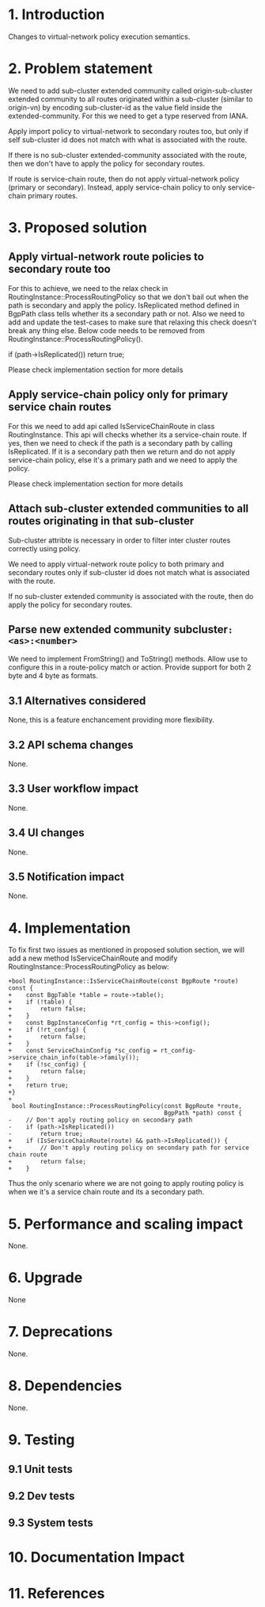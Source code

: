 # 1. Introduction
Changes to virtual-network policy execution semantics.

# 2. Problem statement
We need to add sub-cluster extended community called origin-sub-cluster extended community to all routes originated within a sub-cluster (similar to origin-vn) by encoding sub-cluster-id as the value field inside the extended-community.
For this we need to get a type reserved from IANA.

Apply import policy to virtual-network to secondary routes too, but only if self sub-cluster id does not match with what is associated with the route.

If there is no sub-cluster extended-community associated with the route, then we don't have to apply the policy for secondary routes.

If route is service-chain route, then do not apply virtual-network policy (primary or secondary). Instead, apply service-chain policy to only service-chain primary routes.

# 3. Proposed solution
## Apply virtual-network route policies to secondary route too
For this to achieve, we need to the relax check in RoutingInstance::ProcessRoutingPolicy so that we don't bail out when the path is secondary and apply the policy. IsReplicated method defined in BgpPath class tells whether its a secondary path or not.
Also we need to add and update the test-cases to make sure that relaxing this check doesn't break any thing else.
Below code needs to be removed from RoutingInstance::ProcessRoutingPolicy().

if (path->IsReplicated())
  return true;

Please check implementation section for more details

## Apply service-chain policy only for primary service chain routes
For this we need to add api called IsServiceChainRoute in class RoutingInstance. This api will checks whether its a service-chain route. If yes, then we need to check if the path is a secondary path by calling IsReplicated. If it is a secondary path then we return and do not apply service-chain policy, else it's a primary path and we need to apply the policy. 

Please check implementation section for more details

## Attach sub-cluster extended communities to all routes originating in that sub-cluster
Sub-cluster attribte is necessary in order to filter inter cluster routes correctly using policy.

We need to apply virtual-network route policy to both primary and secondary routes only if sub-cluster id does not match what is associated with the route.

If no sub-cluster extended community is associated with the route, then do apply the policy for secondary routes.

## Parse new extended community subcluster```:<as>:<number>```
We need to implement FromString() and ToString() methods. Allow use to configure this in a route-policy match or action. 
Provide support for both 2 byte and 4 byte as formats.

## 3.1 Alternatives considered
None, this is a feature enchancement providing more flexibility.

## 3.2 API schema changes
None.

## 3.3 User workflow impact
None.

## 3.4 UI changes
None.

## 3.5 Notification impact 
None.

# 4. Implementation
To fix first two issues as mentioned in proposed solution section, we will add a new method IsServiceChainRoute and modify RoutingInstance::ProcessRoutingPolicy as below:
```
+bool RoutingInstance::IsServiceChainRoute(const BgpRoute *route) const {
+    const BgpTable *table = route->table();
+    if (!table) {
+        return false;
+    }
+    const BgpInstanceConfig *rt_config = this->config();
+    if (!rt_config) {
+        return false;
+    }
+    const ServiceChainConfig *sc_config = rt_config->service_chain_info(table->family());
+    if (!sc_config) {
+        return false;
+    }
+    return true;
+}
+
 bool RoutingInstance::ProcessRoutingPolicy(const BgpRoute *route,
                                            BgpPath *path) const {
-    // Don't apply routing policy on secondary path
-    if (path->IsReplicated())
-        return true;
+    if (IsServiceChainRoute(route) && path->IsReplicated()) {
+        // Don't apply routing policy on secondary path for service chain route
+        return false;
+    }
```
Thus the only scenario where we are not going to apply routing policy is when we it's a service chain route and its a secondary path.

# 5. Performance and scaling impact
None.

# 6. Upgrade
None

# 7. Deprecations
None.

# 8. Dependencies
None.

# 9. Testing
## 9.1 Unit tests
## 9.2 Dev tests
## 9.3 System tests

# 10. Documentation Impact
# 11. References
